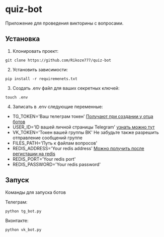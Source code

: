 # quiz-bot

Приложение для проведения викторины с вопросами.

## Установка

1) Клонировать проект:
```
git clone https://github.com/Rikoze777/quiz-bot
```

2) Установить зависимости:
```
pip install -r requiremenets.txt
```

3) Создать .env файл для ваших секретных ключей:
```
touch .env
```

4) Записать в .env следующие переменные:
* TG_TOKEN='Ваш телеграм токен'  [Получают при создании у отца ботов](https://t.me/botfather)
* USER_ID='ID вашей личной страницы Telegram' [узнать можно тут](https://t.me/username_to_id_bot)
* VK_TOKEN='Токен вашей группы ВК' Не забудьте также разрешить отправление сообщений группе
* FILES_PATH='Путь к файлам вопросов'
* REDIS_ADDRESS='Your redis address' [Можно получить после регистации на redis](https://www.redislabs.com/)
* REDIS_PORT='Your redis port'
* REDIS_PASSWORD='Your redis password'

## Запуск

Команды для запуска ботов

Телеграм:
```
python tg_bot.py
```

Вконтакте:
```
python vk_bot.py
```
